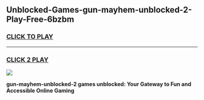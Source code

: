 
## Unblocked-Games-gun-mayhem-unblocked-2-Play-Free-6bzbm
<h3>
<a href="https://premium76.site?title=gun-mayhem-unblocked-2&ref=10A">CLICK TO PLAY</a></h3>
<hr>

<h3>
<a href="https://premium76.site?title=gun-mayhem-unblocked-2&ref=10A">CLICK 2 PLAY</a>
  
</h3>

<a href="https://premium76.site?title=gun-mayhem-unblocked-2&ref=10A"><img src="https://clearcache.store/games.png"></a>


**gun-mayhem-unblocked-2 games unblocked: Your Gateway to Fun and Accessible Online Gaming**
